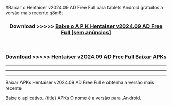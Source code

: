 #Baixar o Hentaiser v2024.09 AD Free Full   para tablets Android gratuitos a versão mais recente q8m6t


<div align="center">
<h3>Download >>>>> <a href="https://pt-web.web.app/?pt= Hentaiser v2024.09 AD Free Full ">Baixe o A P K Hentaiser v2024.09 AD Free Full  [sem anúncios]</a></h3><br>

<h3>Download >>>>> <a href="https://pt-web.web.app/?pt= Hentaiser v2024.09 AD Free Full ">Hentaiser v2024.09 AD Free Full  Baixar APKs</a></h3>
</div>

----------------------------------------------------------

----------------------------------------------------------

----------------------------------------------------------

Baixar APKs Hentaiser v2024.09 AD Free Full  e obtenha a versão mais recente

Baixe o aplicativo. {title} APKs O nome é a versão para .Android.



